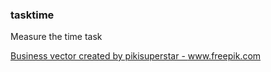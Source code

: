 ### tasktime
 Measure the time task
 
 
 <a href='https://www.freepik.com/vectors/business'>Business vector created by pikisuperstar - www.freepik.com</a>
